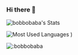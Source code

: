 ### Hi there 👋

<!--
**bobbobaba/bobbobaba** is a ✨ _special_ ✨ repository because its `README.md` (this file) appears on your GitHub profile.

Here are some ideas to get you started:

- 🔭 I’m currently working on ...
- 🌱 I’m currently learning ...
- 👯 I’m looking to collaborate on ...
- 🤔 I’m looking for help with ...
- 💬 Ask me about ...
- 📫 How to reach me: ...
- 😄 Pronouns: ...
- ⚡ Fun fact: ...
-->

 <img src="https://github-readme-stats.vercel.app/api?username=bobbobaba&hide=issues&title_color=333&text_color=777" alt="bobbobaba's Stats" >

![Most Used Languages](https://github-readme-stats.vercel.app/api/top-langs/?username=bobbobaba&theme=dark&layout=compact)
)

![:bobbobaba](https://count.getloli.com/get/@:bobbobaba)







